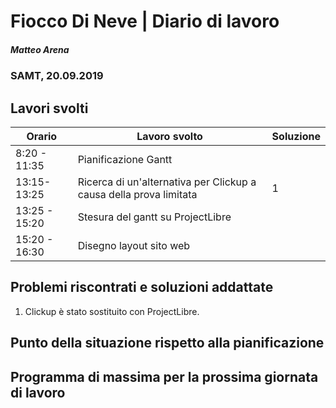 # Fiocco Di Neve | Diario di lavoro
##### Matteo Arena
### SAMT, 20.09.2019

## Lavori svolti


|Orario        |Lavoro svolto                               |Soluzione|
|--------------|--------------------------------------------|---------|
|8:20 - 11:35| Pianificazione Gantt||
|13:15-13:25|Ricerca di un'alternativa per Clickup a causa della prova limitata|1|
|13:25 - 15:20| Stesura del gantt su ProjectLibre||
|15:20 - 16:30| Disegno layout sito web||

## Problemi riscontrati e soluzioni addattate
1) Clickup è stato sostituito con ProjectLibre.
## Punto della situazione rispetto alla pianificazione

## Programma di massima per la prossima giornata di lavoro